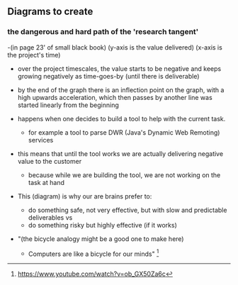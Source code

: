 ## Diagrams to create

### the dangerous and hard path of the 'research tangent'

-(in page 23' of small black book)
 (y-axis is the value delivered)
 (x-axis is the project's time)

 - over the project timescales, the value starts to be negative and keeps growing negatively as time-goes-by (until there is deliverable)
 - by the end of the graph there is an inflection point on the graph, with a high upwards acceleration, which then passes by another line was started linearly from the beginning

  - happens when one decides to build a tool to help with the current task.
    - for example a tool to parse DWR (Java's Dynamic Web Remoting) services
  - this means that until the tool works we are actually delivering negative value to the customer
    - because while we are building the tool, we are not working on the task at hand

  - This (diagram) is why our are brains prefer to:
    - do something safe, not very effective, but with slow and predictable deliverables
    vs
    - do something risky but highly effective (if it works)

  - "(the bicycle analogy might be a good one to make here)
    - Computers are like a bicycle for our minds" [^jobs-bicycle]

[^jobs-bicycle]: https://www.youtube.com/watch?v=ob_GX50Za6c    
